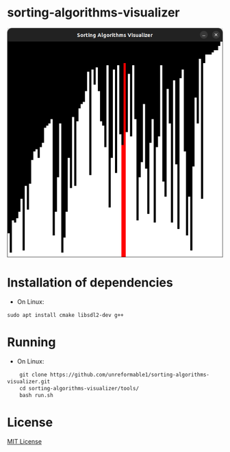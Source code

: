 # sorting-algorithms-visualizer

![picture](assets/screenshoots/example.png)

# Installation of dependencies

- On Linux:
```
sudo apt install cmake libsdl2-dev g++
```

# Running

- On Linux:
```
    git clone https://github.com/unreformable1/sorting-algorithms-visualizer.git
    cd sorting-algorithms-visualizer/tools/
    bash run.sh
```

# License

[MIT License](https://choosealicense.com/licenses/mit/)